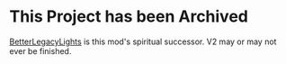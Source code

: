 # This Project has been Archived
[BetterLegacyLights](https://github.com/Exomanz/BetterLegacyLights) is this mod's spiritual successor. V2 may or may not ever be finished.
